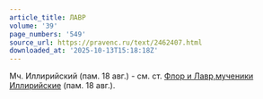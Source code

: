 ```yaml
---
article_title: ЛАВР
volume: '39'
page_numbers: '549'
source_url: https://pravenc.ru/text/2462407.html
downloaded_at: '2025-10-13T15:18:18Z'
---
```


Мч. Иллирийский (пам. 18 авг.) - см. ст. [Флор и Лавр,мученики Иллирийские](<https://pravenc.ru/text/Флор и Лавр мученики Иллирийские.html>)  (пам. 18 авг.).
